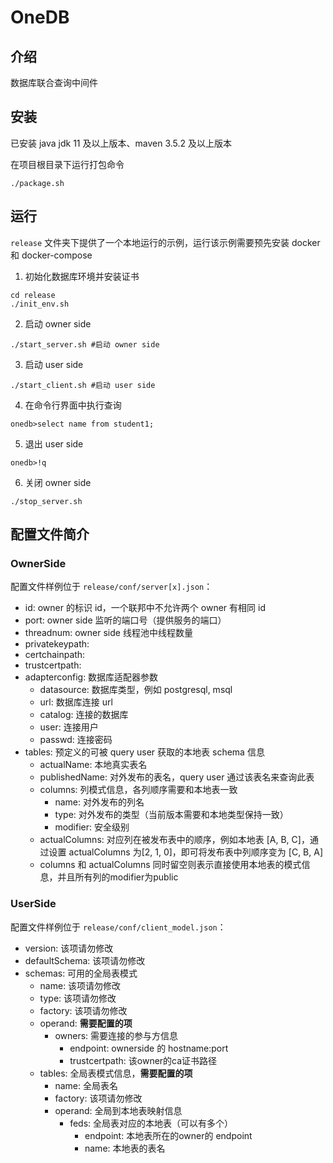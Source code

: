 # OneDB

## 介绍
数据库联合查询中间件

## 安装
已安装 java jdk 11 及以上版本、maven 3.5.2 及以上版本

在项目根目录下运行打包命令

```
./package.sh
```

## 运行
`release` 文件夹下提供了一个本地运行的示例，运行该示例需要预先安装 docker 和 docker-compose

1. 初始化数据库环境并安装证书
```
cd release
./init_env.sh
```
2. 启动 owner side

```
./start_server.sh #启动 owner side
```

3. 启动 user side

```
./start_client.sh #启动 user side
```

4. 在命令行界面中执行查询
```
onedb>select name from student1;
```

5. 退出 user side
```
onedb>!q
```
6. 关闭 owner side
```
./stop_server.sh
```

## 配置文件简介

### OwnerSide

配置文件样例位于 `release/conf/server[x].json`：
- id: owner 的标识 id，一个联邦中不允许两个 owner 有相同 id
- port: owner side 监听的端口号（提供服务的端口）
- threadnum: owner side 线程池中线程数量
- privatekeypath:
- certchainpath:
- trustcertpath:
- adapterconfig: 数据库适配器参数
    - datasource: 数据库类型，例如 postgresql, msql
    - url: 数据库连接 url
    - catalog: 连接的数据库
    - user: 连接用户
    - passwd: 连接密码
- tables: 预定义的可被 query user 获取的本地表 schema 信息
    - actualName: 本地真实表名
    - publishedName: 对外发布的表名，query user 通过该表名来查询此表
    - columns: 列模式信息，各列顺序需要和本地表一致
        - name: 对外发布的列名
        - type: 对外发布的类型（当前版本需要和本地类型保持一致）
        - modifier: 安全级别
    - actualColumns: 对应列在被发布表中的顺序，例如本地表 [A, B, C]，通过设置 actualColumns 为[2, 1, 0]，即可将发布表中列顺序变为 [C, B, A]
    - columns 和 actualColumns 同时留空则表示直接使用本地表的模式信息，并且所有列的modifier为public


### UserSide

配置文件样例位于 `release/conf/client_model.json`：
- version: 该项请勿修改
- defaultSchema: 该项请勿修改
- schemas: 可用的全局表模式
    - name: 该项请勿修改
    - type: 该项请勿修改
    - factory: 该项请勿修改
    - operand: **需要配置的项**
        - owners: 需要连接的参与方信息
            - endpoint: ownerside 的 hostname:port
            - trustcertpath: 该owner的ca证书路径
    - tables: 全局表模式信息，**需要配置的项**
        - name: 全局表名
        - factory: 该项请勿修改
        - operand: 全局到本地表映射信息
            - feds: 全局表对应的本地表（可以有多个）
                - endpoint: 本地表所在的owner的 endpoint
                - name: 本地表的表名

